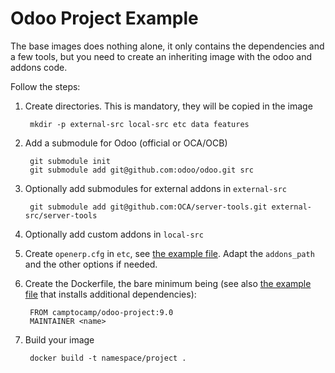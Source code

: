 # Odoo Project Example

The base images does nothing alone, it only contains the dependencies and a few
tools, but you need to create an inheriting image with the odoo and addons
code.

Follow the steps:

1. Create directories. This is mandatory, they will be copied in the image

        mkdir -p external-src local-src etc data features

2. Add a submodule for Odoo (official or OCA/OCB)

        git submodule init
        git submodule add git@github.com:odoo/odoo.git src

3. Optionally add submodules for external addons in `external-src`
 
        git submodule add git@github.com:OCA/server-tools.git external-src/server-tools

4. Optionally add custom addons in `local-src`

5. Create `openerp.cfg` in `etc`, see [the example file](etc/openerp.cfg).
   Adapt the `addons_path` and the other options if needed.

6. Create the Dockerfile, the bare minimum being (see also [the example
   file](etc/openerp.cfg) that installs additional dependencies):

        FROM camptocamp/odoo-project:9.0
        MAINTAINER <name>

7. Build your image

        docker build -t namespace/project .
